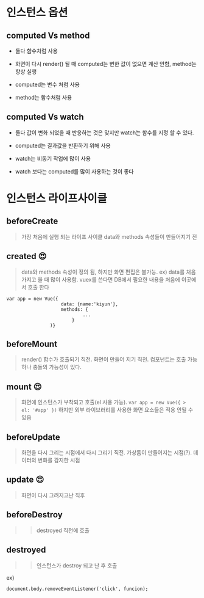 ﻿
#  인스턴스 옵션 
## computed Vs method
> 

 - 둘다 함수처럼 사용

  >

 - 화면이 다시 render() 될 때 computed는 변한 값이 없으면 계산 안함, method는 항상 실행

  > 

 - computed는 변수 처럼 사용

  >

 - method는 함수처럼 사용


## computed  Vs watch
>

 - 둘다 값이 변화 되었을 때 반응하는 것은 맞지만 watch는 함수를 지정 할 수 있다.

>

 - computed는 결과값을 반환하기 위해 사용

> 

 - watch는 비동기 작업에 많이 사용

> 

 - watch 보다는 computed를 많이 사용하는 것이 좋다

#  인스턴스  라이프사이클

## beforeCreate
> 가장 처음에 실행 되는 라이프 사이클 data와 methods 속성들이 만들어지기 전
## created  &#128525;
> data와 methods 속성이 정의 됨, 하지만 화면 편집은 불가능. ex) data를 처음 가지고 올 때 많이 사용함. vuex를 쓴다면 DB에서 필요한 내용을 처음에 이곳에서 호출 한다

    var app = new Vue({
					    data: {name:'kiyun'},
					    methods: {
								...
							}
				    )}

## beforeMount
> render() 함수가 호출되기 직전. 화면이 만들어 지기 직전. 컴포넌트는 호출 가능 하나 충돌의 가능성이 있다.
## mount &#128525;
> 화면에 인스턴스가 부착되고 호출(el 사용 가능).
> `var app = new Vue({
	> 		el: '#app'
> })`
> 하지만 외부 라이브러리를 사용한 화면 요소들은 적용 안될 수 있음
## beforeUpdate
> 화면을 다시 그리는 시점에서 다시 그리기 직전. 가상돔이 만들어지는 시점(?). 데이터의 변화를 감지한 시점
## update &#128525;
> 화면이 다시 그려지고난 직후
## beforeDestroy
>> destroyed 직전에 호출
## destroyed
>> 인스턴스가 destroy 되고 난 후 호출
 
ex)

    document.body.removeEventListener('click', funcion);
